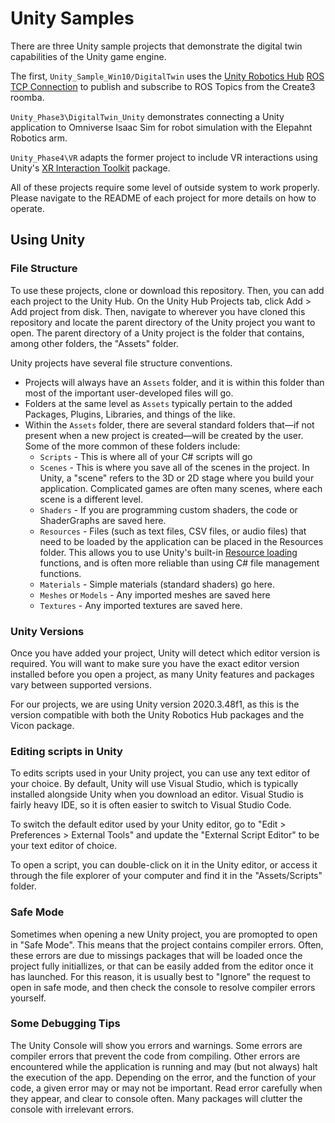 # Unity Samples

There are three Unity sample projects that demonstrate the digital twin capabilities of the Unity game engine. 

The first, `Unity_Sample_Win10/DigitalTwin` uses the [Unity Robotics Hub](https://github.com/Unity-Technologies/Unity-Robotics-Hub) [ROS TCP Connection](https://github.com/Unity-Technologies/Unity-Robotics-Hub/blob/main/tutorials/ros_unity_integration/README.md) to publish and subscribe to ROS Topics from the Create3 roomba. 

`Unity_Phase3\DigitalTwin_Unity` demonstrates connecting a Unity application to Omniverse Isaac Sim for robot simulation with the Elepahnt Robotics arm. 

`Unity_Phase4\VR` adapts the former project to include VR interactions using Unity's [XR Interaction Toolkit](https://github.com/Unity-Technologies/XR-Interaction-Toolkit-Examples/tree/classic/2.2) package. 

All of these projects require some level of outside system to work properly. Please navigate to the README of each project for more details on how to operate. 

## Using Unity

### File Structure
To use these projects, clone or download this repository. Then, you can add each project to the Unity Hub. On the Unity Hub Projects tab,  click Add > Add project from disk. Then, navigate to wherever you have cloned this repository and locate the parent directory of the Unity project you want to open. The parent directory of a Unity project is the folder that contains, among other folders, the "Assets" folder. 

Unity projects have several file structure conventions. 
* Projects will always have an `Assets` folder, and it is within this folder than most of the important user-developed files will go. 
* Folders at the same level as `Assets` typically pertain to the added Packages, Plugins, Libraries, and things of the like. 
* Within the `Assets` folder, there are several standard folders that—if not present when a new project is created—will be created by the user. Some of the more common of these folders include:
  * `Scripts` - This is where all of your C# scripts will go
  * `Scenes` - This is where you save all of the scenes in the project. In Unity, a "scene" refers to the 3D or 2D stage where you build your application. Complicated games are often many scenes, where each scene is a different level. 
  * `Shaders` - If you are programming custom shaders, the code or ShaderGraphs are saved here. 
  * `Resources` - Files (such as text files, CSV files, or audio files) that need to be loaded by the application can be placed in the Resources folder. This allows you to use Unity's built-in [Resource loading](https://docs.unity3d.com/ScriptReference/Resources.Load.html) functions, and is often more reliable than using C# file management functions. 
  * `Materials` - Simple materials (standard shaders) go here. 
  * `Meshes` or `Models` - Any imported meshes are saved here
  * `Textures` - Any imported textures are saved here. 

### Unity Versions

Once you have added your project, Unity will detect which editor version is required. You will want to make sure you have the exact editor version installed before you open a project, as many Unity features and packages vary between supported versions. 

For our projects, we are using Unity version 2020.3.48f1, as this is the version compatible with both the Unity Robotics Hub packages and the Vicon package. 

### Editing scripts in Unity 

To edits scripts used in your Unity project, you can use any text editor of your choice. By default, Unity will use Visual Studio, which is typically installed alongside Unity when you download an editor. Visual Studio is fairly heavy IDE, so it is often easier to switch to Visual Studio Code. 

To switch the default editor used by your Unity editor, go to "Edit > Preferences > External Tools" and update the "External Script Editor" to be your text editor of choice. 

To open a script, you can double-click on it in the Unity editor, or access it through the file explorer of your computer and find it in the "Assets/Scripts" folder. 

### Safe Mode

Sometimes when opening a new Unity project, you are promopted to open in "Safe Mode". This means that the project contains compiler errors. Often, these errors are due to missings packages that will be loaded once the project fully initiallizes, or that can be easily added from the editor once it has launched. For this reason, it is usually best to "Ignore" the request to open in safe mode, and then check the console to resolve compiler errors yourself. 

### Some Debugging Tips

The Unity Console will show you errors and warnings. Some errors are compiler errors that prevent the code from compiling. Other errors are encountered while the application is running and may (but not always) halt the execution of the app. Depending on the error, and the function of your code, a given error may or may not be important. Read error carefully when they appear, and clear to console often. Many packages will clutter the console with irrelevant errors. 

